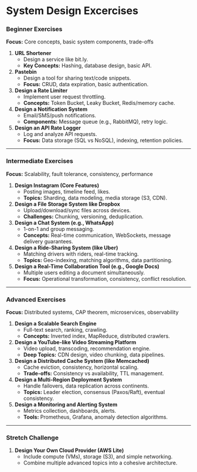 # System Design Excercises

### Beginner Exercises

**Focus:** Core concepts, basic system components, trade-offs

1. **URL Shortener**
    - Design a service like bit.ly.
    - **Key Concepts:** Hashing, database design, basic API.
2. **Pastebin**
    - Design a tool for sharing text/code snippets.
    - **Focus:** CRUD, data expiration, basic authentication.
3. **Design a Rate Limiter**
    - Implement user request throttling.
    - **Concepts:** Token Bucket, Leaky Bucket, Redis/memory cache.
4. **Design a Notification System**
    - Email/SMS/push notifications.
    - **Components:** Message queue (e.g., RabbitMQ), retry logic.
5. **Design an API Rate Logger**
    - Log and analyze API requests.
    - **Focus:** Data storage (SQL vs NoSQL), indexing, retention policies.  

---

### Intermediate Exercises

**Focus:** Scalability, fault tolerance, consistency, performance
1. **Design Instagram (Core Features)**
    - Posting images, timeline feed, likes.
    - **Topics:** Sharding, data modeling, media storage (S3, CDN).
2. **Design a File Storage System like Dropbox**
    - Upload/download/sync files across devices.
    - **Challenges:** Chunking, versioning, deduplication.
3. **Design a Chat System (e.g., WhatsApp)**
    - 1-on-1 and group messaging.
    - **Concepts:** Real-time communication, WebSockets, message delivery guarantees.
4. **Design a Ride-Sharing System (like Uber)**
    - Matching drivers with riders, real-time tracking.
    - **Topics:** Geo-indexing, matching algorithms, data partitioning.
5. **Design a Real-Time Collaboration Tool (e.g., Google Docs)**
    - Multiple users editing a document simultaneously.
    - **Focus:** Operational transformation, consistency, conflict resolution.  

---

### Advanced Exercises

**Focus:** Distributed systems, CAP theorem, microservices, observability
1. **Design a Scalable Search Engine**
    - Full-text search, ranking, crawling.
    - **Concepts:** Inverted index, MapReduce, distributed crawlers.
2. **Design a YouTube-like Video Streaming Platform**
    - Video upload, transcoding, recommendation engine.
    - **Deep Topics:** CDN design, video chunking, data pipelines.
3. **Design a Distributed Cache System (like Memcached)**
    - Cache eviction, consistency, horizontal scaling.
    - **Trade-offs:** Consistency vs availability, TTL management.
4. **Design a Multi-Region Deployment System**
    - Handle failovers, data replication across continents.
    - **Topics:** Leader election, consensus (Paxos/Raft), eventual consistency.
5. **Design a Monitoring and Alerting System**
    - Metrics collection, dashboards, alerts.
    - **Tools:** Prometheus, Grafana, anomaly detection algorithms.  

---

### Stretch Challenge
1. **Design Your Own Cloud Provider (AWS Lite)**
    - Include compute (VMs), storage (S3), and simple networking.
    - Combine multiple advanced topics into a cohesive architecture.
